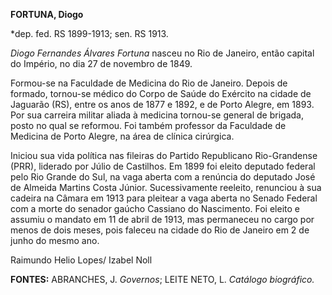 **FORTUNA, Diogo**

\*dep. fed. RS 1899-1913; sen. RS 1913.

*Diogo Fernandes Álvares Fortuna* nasceu no Rio de Janeiro, então
capital do Império, no dia 27 de novembro de 1849.

Formou-se na Faculdade de Medicina do Rio de Janeiro. Depois de formado,
tornou-se médico do Corpo de Saúde do Exército na cidade de Jaguarão
(RS), entre os anos de 1877 e 1892, e de Porto Alegre, em 1893. Por sua
carreira militar aliada à medicina tornou-se general de brigada, posto
no qual se reformou. Foi também professor da Faculdade de Medicina de
Porto Alegre, na área de clínica cirúrgica.

Iniciou sua vida política nas fileiras do Partido Republicano
Rio-Grandense (PRR), liderado por Júlio de Castilhos. Em 1899 foi eleito
deputado federal pelo Rio Grande do Sul, na vaga aberta com a renúncia
do deputado José de Almeida Martins Costa Júnior. Sucessivamente
reeleito, renunciou à sua cadeira na Câmara em 1913 para pleitear a vaga
aberta no Senado Federal com a morte do senador gaúcho Cassiano do
Nascimento. Foi eleito e assumiu o mandato em 11 de abril de 1913, mas
permaneceu no cargo por menos de dois meses, pois faleceu na cidade do
Rio de Janeiro em 2 de junho do mesmo ano.

Raimundo Helio Lopes/ Izabel Noll

**FONTES:** ABRANCHES, J. *Governos*; LEITE NETO, L. *Catálogo
biográfico.*
